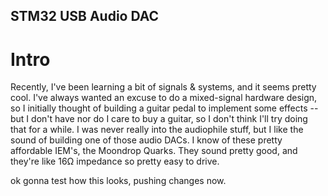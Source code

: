 ## STM32 USB Audio DAC


# Intro
Recently, I've been learning a bit of signals & systems, and it seems pretty cool. I've always wanted an excuse to do a mixed-signal hardware design, so I initially thought of building a guitar pedal to implement some effects -- but I don't have nor do I care to buy a guitar, so I don't think I'll try doing that for a while. I was never really into the audiophile stuff, but I like the sound of building one of those audio DACs. I know of these pretty affordable IEM's, the Moondrop Quarks. They sound pretty good, and they're like 16Ω impedance so pretty easy to drive. 

ok gonna test how this looks, pushing changes now.
